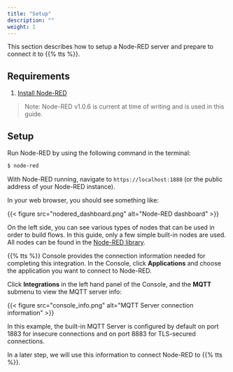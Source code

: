 ```yaml
---
title: "Setup"
description: ""
weight: 1
---
```


This section describes how to setup a Node-RED server and prepare to connect it to {{% tts %}}. 

## Requirements

1. [Install Node-RED](https://nodered.org/docs/getting-started/local)

>Note: Node-RED v1.0.6 is current at time of writing and is used in this guide.

## Setup

Run Node-RED by using the following command in the terminal:

```bash
$ node-red 
```

With Node-RED running, navigate to `https://localhost:1880` (or the public  address of your Node-RED instance).

In your web browser, you should see something like:

{{< figure src="nodered_dashboard.png" alt="Node-RED dashboard" >}}

On the left side, you can see various types of nodes that can be used in order to build flows. In this guide, only a few simple built-in nodes are used. All nodes can be found in the [Node-RED library](https://flows.nodered.org/).

{{% tts %}} Console provides the connection information needed for completing this integration. In the Console, click **Applications** and choose the application you want to connect to Node-RED.

Click **Integrations** in the left hand panel of the Console, and the **MQTT** submenu to view the MQTT server info:

{{< figure src="console_info.png" alt="MQTT Server connection information" >}}

In this example, the built-in MQTT Server is configured by default on port 1883 for insecure connections and on port 8883 for TLS-secured connections.

In a later step, we will use this information to connect Node-RED to {{% tts %}}.
